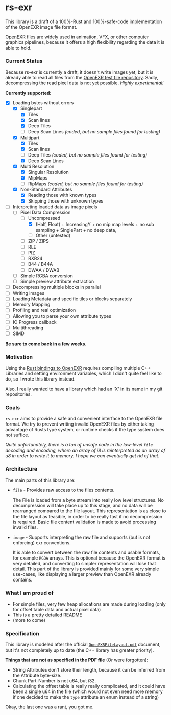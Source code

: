 # rs-exr

This library is a draft of a 100%-Rust and 100%-safe-code 
implementation of the OpenEXR image file format.

[OpenEXR](http://www.openexr.com/) 
files are widely used in animation, VFX, or 
other computer graphics pipelines, because it offers
a high flexibility regarding the data it is able to hold. 


### Current Status

Because rs-exr is currently a draft, it doesn't write images yet,
but it is already able to read all files from the
[OpenEXR test file repository](https://github.com/openexr/openexr-images/tree/master/TestImages).
Sadly, decompressing the read pixel data is not yet possible.
_Highly experimental!_

__Currently supported:__

- [x] Loading bytes without errors
    - [x] Singlepart
        - [x] Tiles
        - [x] Scan lines
        - [x] Deep Tiles
        - [ ] Deep Scan Lines _(coded, but no sample files found for testing)_
    - [x] Multipart
        - [x] Tiles
        - [x] Scan lines
        - [ ] Deep Tiles _(coded, but no sample files found for testing)_
        - [x] Deep Scan Lines         
    - [x] Multi Resolution
        - [x] Singular Resolution
        - [x] MipMaps
        - [ ] RipMaps _(coded, but no sample files found for testing)_
    - [x] Non-Standard Attributes
        - [x] Reading those with known types
        - [x] Skipping those with unknown types
    
- [ ] Interpreting loaded data as image pixels
    - [ ] Pixel Data Compression
        - [ ] Uncompressed
            - [x] (Half, Float) + IncreasingY + no mip map levels + no sub sampling + SinglePart + no deep data, 
            - [ ] Other (untested)
        - [ ] ZIP / ZIPS
        - [ ] RLE
        - [ ] PIZ
        - [ ] RXR24
        - [ ] B44 / B44A
        - [ ] DWAA / DWAB
    - [ ] Simple RGBA conversion
    - [ ] Simple preview attribute extraction
    
- [ ] Decompressing multiple blocks in parallel
- [ ] Writing images
- [ ] Loading Metadata and specific tiles or blocks separately
- [ ] Memory Mapping
- [ ] Profiling and real optimization
- [ ] Allowing you to parse your own attribute types
- [ ] IO Progress callback
- [ ] Multithreading
- [ ] SIMD

__Be sure to come back in a few weeks.__

### Motivation

Using the [Rust bindings to OpenEXR](https://github.com/cessen/openexr-rs) 
requires compiling multiple C++ Libraries 
and setting environment variables, 
which I didn't quite feel like to do, 
so I wrote this library instead.

Also, I really wanted to have a library 
which had an 'X' in its name in my git repositories.

### Goals

`rs-exr` aims to provide a safe and convenient 
interface to the OpenEXR file format.
We try to prevent writing invalid OpenEXR files by
either taking advantage of Rusts type system, 
or runtime checks if the type system does not suffice.

_Quite unfortunately, there is a ton of unsafe code in the low-level `file` 
decoding and encoding, where an array of i8 is reinterpreted as an array
of u8 in order to write it to memory. I hope we can eventually get rid of that._

### Architecture

The main parts of this library are:

-   `file` - Provides raw access to the files contents.

    The File is loaded from a byte stream into really
    low level structures. No decompression will take place up to this stage,
    and no data will be rearranged compared to the file layout.
    This representation is as close to the file layout as feasible,
    in order to be really fast if no decompression is required.
    Basic file content validation is made to avoid processing invalid files.
    
    
-   `image` - Supports interpreting the raw file 
    and supports (but is not enforcing) exr conventions.
 
    It is able to convert between the raw file contents
    and usable formats, for example `RGBA` arrays. This is optional
    because the OpenEXR format is very detailed, and converting to
    simpler representation will lose that detail. This part of the 
    library is provided mainly for some very simple use-cases, like
    displaying a larger preview than OpenEXR already contains.

### What I am proud of

-   For simple files, very few heap allocations are made during loading
    (only for offset table data and actual pixel data)
-   This is a pretty detailed README
-   (more to come)

### Specification

This library is modeled after the 
official [`OpenEXRFileLayout.pdf`](http://www.openexr.com/documentation.html)
document, but it's not completely up to date
(the C++ library has greater priority).

__Things that are not as specified in the PDF file__ (Or were forgotten):

-   String Attributes don't store their length,
    because it can be inferred from the Attribute byte-size.
-   Chunk Part-Number is not u64, but i32.
-   Calculating the offset table is really really complicated,
    and it could have been a single u64 in the file
    (which would not even need more memory if one decided to make
    the `type` attribute an enum instead of a string)
    
Okay, the last one was a rant, you got me.